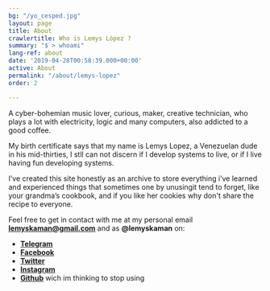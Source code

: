 ```yaml
---
bg: "/yo_cesped.jpg"
layout: page
title: About
crawlertitle: Who is Lemys López ?
summary: "$ > whoami"
lang-ref: about
date: '2019-04-28T00:58:39.000+00:00'
active: About
permalink: "/about/lemys-lopez"
order: 2

---
```

A cyber-bohemian music lover, curious, maker, creative technician, who plays a lot with electricity, logic and many computers, also addicted to a good coffee.

My birth certificate says that my name is Lemys Lopez, a Venezuelan dude in his mid-thirties, I stll can not discern if I develop systems to live, or if I live having fun developing systems.

I’ve created this site honestly as an archive to store everything i’ve learned and experienced things that sometimes one by unusingit tend to forget, like your grandma’s cookbook, and if you like her cookies why don't share the recipe to everyone.

Feel free to get in contact with me at my personal email [**lemyskaman@gmail.com**](mailto:lemyskaman@gmail.com) and as  **@lemyskaman** on:

* [**Telegram**](https://t.me/lemyskaman "Telegram")
* [**Facebook**](https://www.facebook.com/lemyskaman "Facebook")
* [**Twitter**](https://twitter.com/lemyskaman "Twitter")
* [**Instagram**](https://www.instagram.com/lemyskaman/ "Instagram")
* [**Github**](http://github.com/lemyskaman "Github") wich im thinking to stop using